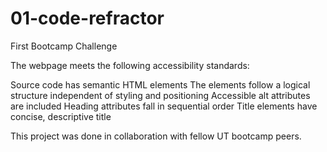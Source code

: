 # 01-code-refractor
First Bootcamp Challenge

The webpage meets the following accessibility standards:

Source code has semantic HTML elements
The elements follow a logical structure independent of styling and positioning
Accessible alt attributes are included
Heading attributes fall in sequential order
Title elements have concise, descriptive title


This project was done in collaboration with fellow UT bootcamp peers.